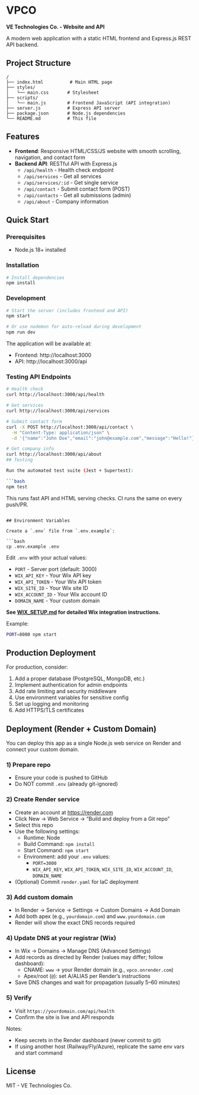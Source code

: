 # VPCO

**VE Technologies Co. - Website and API**

A modern web application with a static HTML frontend and Express.js REST API backend.

## Project Structure

```
/
├── index.html          # Main HTML page
├── styles/
│   └── main.css       # Stylesheet
├── scripts/
│   └── main.js        # Frontend JavaScript (API integration)
├── server.js          # Express API server
├── package.json       # Node.js dependencies
└── README.md          # This file
```

## Features

- **Frontend**: Responsive HTML/CSS/JS website with smooth scrolling, navigation, and contact form
- **Backend API**: RESTful API with Express.js
  - `/api/health` - Health check endpoint
  - `/api/services` - Get all services
  - `/api/services/:id` - Get single service
  - `/api/contact` - Submit contact form (POST)
  - `/api/contacts` - Get all submissions (admin)
  - `/api/about` - Company information

## Quick Start

### Prerequisites
- Node.js 18+ installed

### Installation

```bash
# Install dependencies
npm install
```

### Development

```bash
# Start the server (includes frontend and API)
npm start

# Or use nodemon for auto-reload during development
npm run dev
```

The application will be available at:
- Frontend: http://localhost:3000
- API: http://localhost:3000/api

### Testing API Endpoints

```bash
# Health check
curl http://localhost:3000/api/health

# Get services
curl http://localhost:3000/api/services

# Submit contact form
curl -X POST http://localhost:3000/api/contact \
  -H "Content-Type: application/json" \
  -d '{"name":"John Doe","email":"john@example.com","message":"Hello!"}'

# Get company info
curl http://localhost:3000/api/about
## Testing

Run the automated test suite (Jest + Supertest):

```bash
npm test
```

This runs fast API and HTML serving checks. CI runs the same on every push/PR.
```

## Environment Variables

Create a `.env` file from `.env.example`:

```bash
cp .env.example .env
```

Edit `.env` with your actual values:
- `PORT` - Server port (default: 3000)
- `WIX_API_KEY` - Your Wix API key
- `WIX_API_TOKEN` - Your Wix API token
- `WIX_SITE_ID` - Your Wix site ID
- `WIX_ACCOUNT_ID` - Your Wix account ID
- `DOMAIN_NAME` - Your custom domain

**See [WIX_SETUP.md](./WIX_SETUP.md) for detailed Wix integration instructions.**

Example:
```bash
PORT=8080 npm start
```

## Production Deployment

For production, consider:
1. Add a proper database (PostgreSQL, MongoDB, etc.)
2. Implement authentication for admin endpoints
3. Add rate limiting and security middleware
4. Use environment variables for sensitive config
5. Set up logging and monitoring
6. Add HTTPS/TLS certificates

## Deployment (Render + Custom Domain)

You can deploy this app as a single Node.js web service on Render and connect your custom domain.

### 1) Prepare repo

- Ensure your code is pushed to GitHub
- Do NOT commit `.env` (already git-ignored)

### 2) Create Render service

- Create an account at https://render.com
- Click New → Web Service → “Build and deploy from a Git repo”
- Select this repo
- Use the following settings:
  - Runtime: Node
  - Build Command: `npm install`
  - Start Command: `npm start`
  - Environment: add your `.env` values:
    - `PORT=3000`
    - `WIX_API_KEY`, `WIX_API_TOKEN`, `WIX_SITE_ID`, `WIX_ACCOUNT_ID`, `DOMAIN_NAME`
- (Optional) Commit `render.yaml` for IaC deployment

### 3) Add custom domain

- In Render → Service → Settings → Custom Domains → Add Domain
- Add both apex (e.g., `yourdomain.com`) and `www.yourdomain.com`
- Render will show the exact DNS records required

### 4) Update DNS at your registrar (Wix)

- In Wix → Domains → Manage DNS (Advanced Settings)
- Add records as directed by Render (values may differ; follow dashboard):
  - CNAME: `www` → your Render domain (e.g., `vpco.onrender.com`)
  - Apex/root (`@`): set A/ALIAS per Render’s instructions
- Save DNS changes and wait for propagation (usually 5–60 minutes)

### 5) Verify

- Visit `https://yourdomain.com/api/health`
- Confirm the site is live and API responds

Notes:
- Keep secrets in the Render dashboard (never commit to git)
- If using another host (Railway/Fly/Azure), replicate the same env vars and start command

## License

MIT - VE Technologies Co.